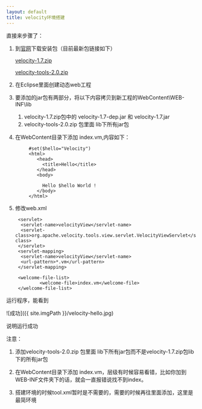 ```yaml
---
layout: default
title: velocity环境搭建
---
```


直接来步骤了：

1. 到[官网](http://velocity.apache.org/download.cgi)下载安装包（目前最新包链接如下）

	[velocity-1.7.zip](http://mirror.bit.edu.cn/apache//velocity/engine/1.7/velocity-1.7.zip)

	[velocity-tools-2.0.zip](http://mirror.bit.edu.cn/apache//velocity/tools/2.0/velocity-tools-2.0.zip)

2. 在Eclipse里面创建动态web工程

3. 要添加的jar包有两部分，将以下内容拷贝到新工程的WebContent\WEB-INF\lib
	1. velocity-1.7.zip包中的 velocity-1.7-dep.jar 和 velocity-1.7.jar
	2. velocity-tools-2.0.zip 包里面 lib下所有jar包
	
4. 在WebContent目录下添加 index.vm,内容如下：

			#set($hello="Velocity")
			<html>
			   <head>
			     <title>Hello</title>
			   </head>
			   <body>
		
			     Hello $hello World !
			   </body>
			</html>

5. 修改web.xml

		<servlet>
		 <servlet-name>velocityView</servlet-name>
		 <servlet-class>org.apache.velocity.tools.view.servlet.VelocityViewServlet</servlet-class>
		</servlet>
		<servlet-mapping>
		 <servlet-name>velocityView</servlet-name>
		 <url-pattern>*.vm</url-pattern>
		</servlet-mapping>
		
		<welcome-file-list>
				<welcome-file>index.vm</welcome-file>
		</welcome-file-list>

运行程序，能看到

![成功]({{ site.imgPath }}/velocity-hello.jpg)

说明运行成功 

注意：

1. 添加velocity-tools-2.0.zip 包里面 lib下所有jar包而不是velocity-1.7.zip包lib下的所有jar包

2. 在WebContent目录下添加 index.vm，层级有时候容易看错，比如你加到WEB-INF文件夹下的话，就会一直报错说找不到index。

3. 搭建环境的时候tool.xml暂时是不需要的，需要的时候再往里面添加，这里是最简环境 

